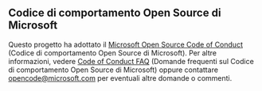 ## <a name="microsoft-open-source-code-of-conduct"></a>Codice di comportamento Open Source di Microsoft
Questo progetto ha adottato il [Microsoft Open Source Code of Conduct](https://opensource.microsoft.com/codeofconduct/) (Codice di comportamento Open Source di Microsoft).
Per altre informazioni, vedere [Code of Conduct FAQ](https://opensource.microsoft.com/codeofconduct/faq/) (Domande frequenti sul Codice di comportamento Open Source di Microsoft) oppure contattare [opencode@microsoft.com](mailto:opencode@microsoft.com) per eventuali altre domande o commenti.